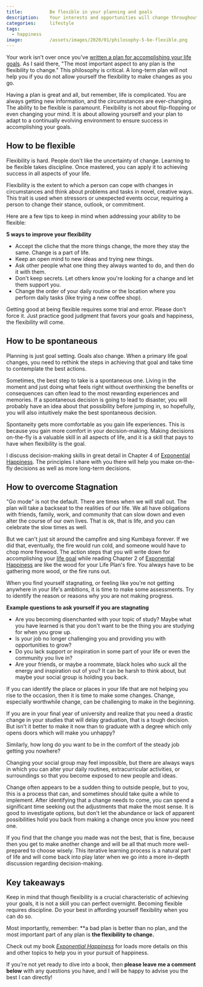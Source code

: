 ```yaml
---
title:			Be flexible in your planning and goals
description:	Your interests and opportunities will change throughout your life, make sure your goals 
categories:		lifestyle
tags:
  - happiness
image:			/assets/images/2020/01/philosophy-5-be-flexible.png
---
```



Your work isn't over once you've [written a plan for accomplishing your life goals](/the-fourth-philosophy-a-bad-plan-is-better-than-no-plan/). As I said there, "The most important aspect to any plan is the flexibility to change." This philosophy is critical. A long-term plan will not help you if you do not allow yourself the flexibility to make changes as you go. 

Having a plan is great and all, but remember, life is complicated. You are always getting new information, and the circumstances are ever-changing. The ability to be flexible is paramount. Flexibility is not about flip-flopping or even changing your mind. It is about allowing yourself and your plan to adapt to a continually evolving environment to ensure success in accomplishing your goals.

## How to be flexible 

Flexibility is hard. People don't like the uncertainty of change. Learning to be flexible takes discipline. Once mastered, you can apply it to achieving success in all aspects of your life.

Flexibility is the extent to which a person can cope with changes in circumstances and think about problems and tasks in novel, creative ways. This trait is used when stressors or unexpected events occur, requiring a person to change their stance, outlook, or commitment. 

Here are a few tips to keep in mind when addressing your ability to be flexible: 

**5 ways to improve your flexibility**
- Accept the cliche that the more things change, the more they stay the same. Change is a part of life.
- Keep an open mind to new ideas and trying new things.
- Ask other people what one thing they always wanted to do, and then do it with them.
- Don't keep secrets. Let others know you're looking for a change and let them support you.
- Change the order of your daily routine or the location where you perform daily tasks (like trying a new coffee shop).

Getting good at being flexible requires some trial and error. Please don't force it. Just practice good judgment that favors your goals and happiness, the flexibility will come.

## How to be spontaneous 

Planning is just goal setting. Goals also change. When a primary life goal changes, you need to rethink the steps in achieving that goal and take time to contemplate the best actions. 

Sometimes, the best step to take is a spontaneous one. Living in the moment and just doing what feels right without overthinking the benefits or consequences can often lead to the most rewarding experiences and memories. If a spontaneous decision is going to lead to disaster, you will probably have an idea about that possibility before jumping in, so hopefully, you will also intuitively make the best spontaneous decision. 

Spontaneity gets more comfortable as you gain life experiences. This is because you gain more comfort in your decision-making. Making decisions on-the-fly is a valuable skill in all aspects of life, and it is a skill that pays to have when flexibility is the goal. 

I discuss decision-making skills in great detail in Chapter 4 of [Exponential Happiness](/book/). The principles I share with you there will help you make on-the-fly decisions as well as more long-term decisions.

## How to overcome Stagnation 

"Go mode" is not the default. There are times when we will stall out. The plan will take a backseat to the realities of our life. We all have obligations with friends, family, work, and community that can slow down and even alter the course of our own lives. That is ok, that is life, and you can celebrate the slow times as well. 

But we can't just sit around the campfire and sing Kumbaya forever. If we did that, eventually, the fire would run cold, and someone would have to chop more firewood. The action steps that you will write down for accomplishing your [life goal](/life-goals-exercise/) while reading Chapter 2 of [Exponential Happiness](/book/) are like the wood for your Life Plan's fire. You always have to be gathering more wood, or the fire runs out.

When you find yourself stagnating, or feeling like you're not getting anywhere in your life's ambitions, it is time to make some assessments. Try to identify the reason or reasons why you are not making progress. 

**Example questions to ask yourself if you are stagnating**
- Are you becoming disenchanted with your topic of study? Maybe what you have learned is that you don't want to be the thing you are studying for when you grow up. 
- Is your job no longer challenging you and providing you with opportunities to grow? 
- Do you lack support or inspiration in some part of your life or even the community you live in? 
- Are your friends, or maybe a roommate, black holes who suck all the energy and inspiration out of you? It can be harsh to think about, but maybe your social group is holding you back. 

If you can identify the place or places in your life that are not helping you rise to the occasion, then it is time to make some changes. Change, especially worthwhile change, can be challenging to make in the beginning.

If you are in your final year of university and realize that you need a drastic change in your studies that will delay graduation, that is a tough decision. But isn't it better to make it now than to graduate with a degree which only opens doors which will make you unhappy? 

Similarly, how long do you want to be in the comfort of the steady job getting you nowhere? 

Changing your social group may feel impossible, but there are always ways in which you can alter your daily routines, extracurricular activities, or surroundings so that you become exposed to new people and ideas.

Change often appears to be a sudden thing to outside people, but to you, this is a process that can, and sometimes should take quite a while to implement. After identifying that a change needs to come, you can spend a significant time seeking out the adjustments that make the most sense. It is good to investigate options, but don't let the abundance or lack of apparent possibilities hold you back from making a change once you know you need one. 

If you find that the change you made was not the best, that is fine, because then you get to make another change and will be all that much more well-prepared to choose wisely. This iterative learning process is a natural part of life and will come back into play later when we go into a more in-depth discussion regarding decision-making. 

## Key takeaways 

Keep in mind that though flexibility is a crucial characteristic of achieving your goals, it is not a skill you can perfect overnight. Becoming flexible requires discipline. Do your best in affording yourself flexibility when you can do so.

Most importantly, remember: **a bad plan is better than no plan, and the most important part of any plan is **the flexibility to change.**

Check out my book [*Exponential Happiness*](/book/) for loads more details on this and other topics to help you in your pursuit of happiness. 

If you're not yet ready to dive into a book, then **please leave me a comment below** with any questions you have, and I will be happy to advise you the best I can directly! 